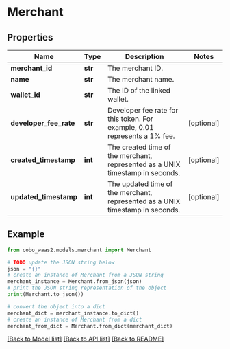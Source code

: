 # Merchant


## Properties

Name | Type | Description | Notes
------------ | ------------- | ------------- | -------------
**merchant_id** | **str** | The merchant ID. | 
**name** | **str** | The merchant name. | 
**wallet_id** | **str** | The ID of the linked wallet. | 
**developer_fee_rate** | **str** | Developer fee rate for this token. For example, 0.01 represents a 1% fee.  | [optional] 
**created_timestamp** | **int** | The created time of the merchant, represented as a UNIX timestamp in seconds. | [optional] 
**updated_timestamp** | **int** | The updated time of the merchant, represented as a UNIX timestamp in seconds. | [optional] 

## Example

```python
from cobo_waas2.models.merchant import Merchant

# TODO update the JSON string below
json = "{}"
# create an instance of Merchant from a JSON string
merchant_instance = Merchant.from_json(json)
# print the JSON string representation of the object
print(Merchant.to_json())

# convert the object into a dict
merchant_dict = merchant_instance.to_dict()
# create an instance of Merchant from a dict
merchant_from_dict = Merchant.from_dict(merchant_dict)
```
[[Back to Model list]](../README.md#documentation-for-models) [[Back to API list]](../README.md#documentation-for-api-endpoints) [[Back to README]](../README.md)


